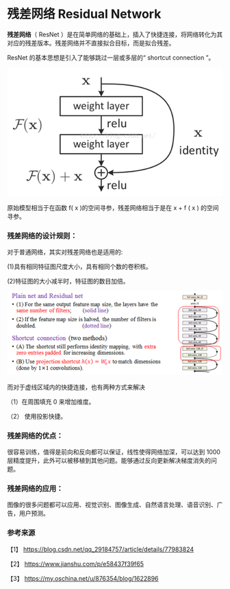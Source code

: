 # 残差网络 Residual Network

**残差网络**（ ResNet ）是在简单网络的基础上，插入了快捷连接，将网络转化为其对应的残差版本。残差网络并不直接拟合目标，而是拟合残差。

ResNet 的基本思想是引入了能够跳过一层或多层的“ shortcut connection ”。

![](残差网络块.png)

原始模型相当于在函数 f( x )的空间寻参，残差网络相当于是在 x + f ( x ) 的空间寻参。

### 残差网络的设计规则：

对于普通网络，其实对残差网络也是适用的:

(1)具有相同特征图尺度大小，具有相同个数的卷积核。

(2)特征图的大小减半时，特征图的数目加倍。

![](残差网络.png)

而对于虚线区域内的快捷连接，也有两种方式来解决

（1）在周围填充 0 来增加维度。

（2） 使用投影快捷。

### 残差网络的优点：

很容易训练，值得是前向和反向都可以保证，线性使得网络加深，可以达到 1000 层精度提升，此外可以被移植到其他问题。能够通过反向更新解决梯度消失的问题。 

### 残差网络的应用：

图像的很多问题都可以应用、视觉识别、图像生成、自然语言处理、语音识别、广告，用户预测。


### 参考来源

【1】  https://blog.csdn.net/qq_29184757/article/details/77983824

【2】  https://www.jianshu.com/p/e58437f39f65

【3】  https://my.oschina.net/u/876354/blog/1622896